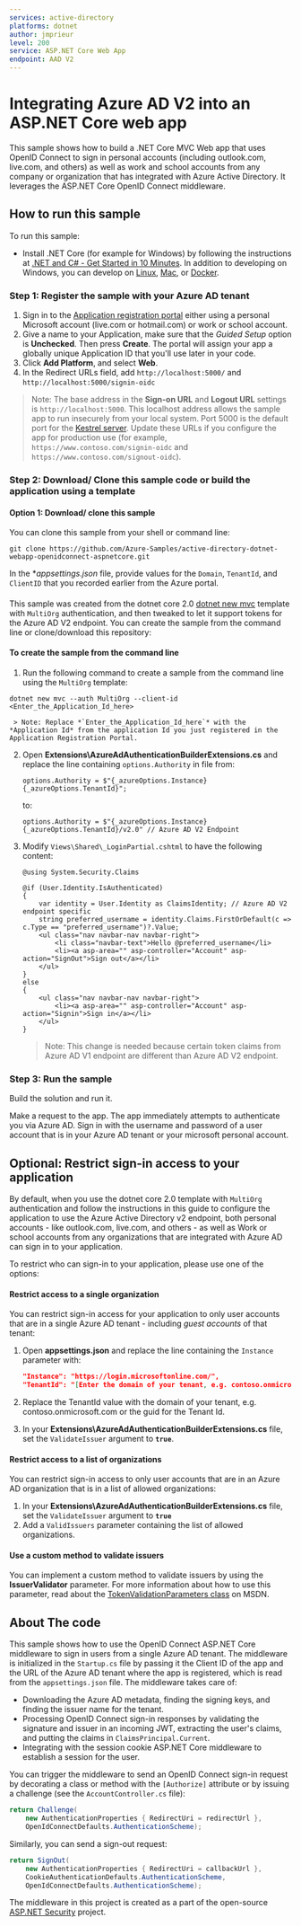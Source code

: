 ```yaml
---
services: active-directory
platforms: dotnet
author: jmprieur
level: 200
service: ASP.NET Core Web App
endpoint: AAD V2
---
```

# Integrating Azure AD V2 into an ASP.NET Core web app

This sample shows how to build a .NET Core MVC Web app that uses OpenID Connect to sign in personal accounts (including outlook.com, live.com, and others) as well as work and school accounts from any company or organization that has integrated with Azure Active Directory. It leverages the ASP.NET Core OpenID Connect middleware.

## How to run this sample

To run this sample:

- Install .NET Core (for example for Windows) by following the instructions at [.NET and C# - Get Started in 10 Minutes](https://www.microsoft.com/net/core). In addition to developing on Windows, you can develop on [Linux](https://www.microsoft.com/net/core#linuxredhat), [Mac](https://www.microsoft.com/net/core#macos), or [Docker](https://www.microsoft.com/net/core#dockercmd).

### Step 1: Register the sample with your Azure AD tenant

1. Sign in to the [Application registration portal](https://apps.dev.microsoft.com/portal/register-app) either using a personal Microsoft account (live.com or hotmail.com) or work or school account.
1. Give a name to your Application, make sure that the *Guided Setup* option is **Unchecked**. Then press **Create**. The portal will assign your app a globally unique Application ID that you'll use later in your code.
1. Click **Add Platform**, and select **Web**.
1. In the Redirect URLs field, add `http://localhost:5000/` and `http://localhost:5000/signin-oidc`

> Note: The base address in the **Sign-on URL** and **Logout URL** settings is `http://localhost:5000`. This localhost address allows the sample app to run insecurely from your local system. Port 5000 is the default port for the [Kestrel server](https://docs.microsoft.com/aspnet/core/fundamentals/servers/kestrel). Update these URLs if you configure the app for production use (for example, `https://www.contoso.com/signin-oidc` and `https://www.contoso.com/signout-oidc`).

### Step 2: Download/ Clone this sample code or build the application using a template

#### Option 1: Download/ clone this sample

You can clone this sample from your shell or command line:

  ```console
  git clone https://github.com/Azure-Samples/active-directory-dotnet-webapp-openidconnect-aspnetcore.git
  ```

  In the **appsettings.json* file, provide values for the `Domain`, `TenantId`, and `ClientID` that you recorded earlier from the Azure portal.


#### 
This sample was created from the dotnet core 2.0 [dotnet new mvc](https://docs.microsoft.com/dotnet/core/tools/dotnet-new?tabs=netcore2x) template with `MultiOrg` authentication, and then tweaked to let it support tokens for the Azure AD V2 endpoint. You can create the sample from the command line or clone/download this repository:

#### To create the sample from the command line

1. Run the following command to create a sample from the command line using the `MultiOrg` template:

  ```console
  dotnet new mvc --auth MultiOrg --client-id <Enter_the_Application_Id_here>
  ```

     > Note: Replace *`Enter_the_Application_Id_here`* with the *Application Id* from the application Id you just registered in the Application Registration Portal.

2. Open **Extensions\AzureAdAuthenticationBuilderExtensions.cs** and replace the line containing `options.Authority` in  file from:

    ```CSharp
    options.Authority = $"{_azureOptions.Instance}{_azureOptions.TenantId}";
    ```
    
    to:

    ```CSharp
    options.Authority = $"{_azureOptions.Instance}{_azureOptions.TenantId}/v2.0" // Azure AD V2 Endpoint
    ```
	
3. Modify `Views\Shared\_LoginPartial.cshtml` to have the following content:

    ```CSharp
    @using System.Security.Claims

    @if (User.Identity.IsAuthenticated)
    {
        var identity = User.Identity as ClaimsIdentity; // Azure AD V2 endpoint specific
        string preferred_username = identity.Claims.FirstOrDefault(c => c.Type == "preferred_username")?.Value;
        <ul class="nav navbar-nav navbar-right">
            <li class="navbar-text">Hello @preferred_username</li>
            <li><a asp-area="" asp-controller="Account" asp-action="SignOut">Sign out</a></li>
        </ul>
    }
    else
    {
        <ul class="nav navbar-nav navbar-right">
            <li><a asp-area="" asp-controller="Account" asp-action="Signin">Sign in</a></li>
        </ul>
    }
    ```

    > Note: This change is needed because certain token claims from Azure AD V1 endpoint are different than Azure AD V2 endpoint.


### Step 3: Run the sample

Build the solution and run it.

Make a request to the app. The app immediately attempts to authenticate you via Azure AD. Sign in with the username and password of a user account that is in your Azure AD tenant or your microsoft personal account.


## Optional: Restrict sign-in access to your application
By default, when you use the dotnet core 2.0 template with `MultiOrg` authentication and follow the instructions in this guide to configure the application to use the Azure Active Directory v2 endpoint, both personal accounts - like outlook.com, live.com, and others - as well as Work or school accounts from any organizations that are integrated with Azure AD can sign in to your application.

To restrict who can sign-in to your application, please use one of the options:

#### Restrict access to a single organization
You can restrict sign-in access for your application to only user accounts that are in a single Azure AD tenant - including *guest accounts* of that tenant:

1. Open **appsettings.json** and replace the line containing the `Instance` parameter with:
    ```json
    "Instance": "https://login.microsoftonline.com/",
    "TenantId": "[Enter the domain of your tenant, e.g. contoso.onmicrosoft.com or the Tenant Id]",
    ```

2. Replace the TenantId value with the domain of your tenant, e.g. contoso.onmicrosoft.com or the guid for the Tenant Id.

3. In your **Extensions\AzureAdAuthenticationBuilderExtensions.cs** file, set the `ValidateIssuer` argument to **`true`**.

#### Restrict access to a list of organizations
You can restrict sign-in access to only user accounts that are in an Azure AD organization that is in a list of allowed organizations:
1. In your **Extensions\AzureAdAuthenticationBuilderExtensions.cs** file, set the `ValidateIssuer` argument to **`true`**
2. Add a `ValidIssuers` parameter containing the list of allowed organizations.

#### Use a custom method to validate issuers
You can implement a custom method to validate issuers by using the **IssuerValidator** parameter. For more information about how to use this parameter, read about the [TokenValidationParameters class](https://msdn.microsoft.com/library/system.identitymodel.tokens.tokenvalidationparameters.aspx) on MSDN.

## About The code

This sample shows how to use the OpenID Connect ASP.NET Core middleware to sign in users from a single Azure AD tenant. The middleware is initialized in the `Startup.cs` file by passing it the Client ID of the app and the URL of the Azure AD tenant where the app is registered, which is read from the `appsettings.json` file. The middleware takes care of:

- Downloading the Azure AD metadata, finding the signing keys, and finding the issuer name for the tenant.
- Processing OpenID Connect sign-in responses by validating the signature and issuer in an incoming JWT, extracting the user's claims, and putting the claims in `ClaimsPrincipal.Current`.
- Integrating with the session cookie ASP.NET Core middleware to establish a session for the user.

You can trigger the middleware to send an OpenID Connect sign-in request by decorating a class or method with the `[Authorize]` attribute or by issuing a challenge (see the `AccountController.cs` file):

```csharp
return Challenge(
    new AuthenticationProperties { RedirectUri = redirectUrl },
    OpenIdConnectDefaults.AuthenticationScheme);
```

Similarly, you can send a sign-out request:

```csharp
return SignOut(
    new AuthenticationProperties { RedirectUri = callbackUrl },
    CookieAuthenticationDefaults.AuthenticationScheme,
    OpenIdConnectDefaults.AuthenticationScheme);
```

The middleware in this project is created as a part of the open-source [ASP.NET Security](https://github.com/aspnet/Security) project.
